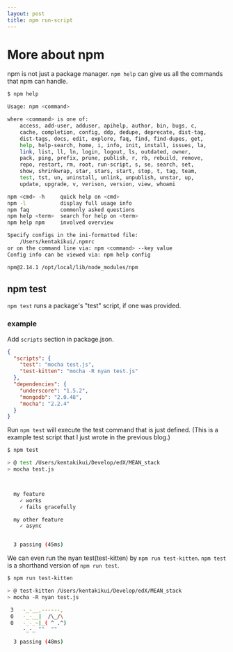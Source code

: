 ```yaml
---
layout: post
title: npm run-script
---
```

# More about npm

npm is not just a package manager. `npm help` can give us all the commands that npm can handle.

```sh
$ npm help

Usage: npm <command>

where <command> is one of:
    access, add-user, adduser, apihelp, author, bin, bugs, c,
    cache, completion, config, ddp, dedupe, deprecate, dist-tag,
    dist-tags, docs, edit, explore, faq, find, find-dupes, get,
    help, help-search, home, i, info, init, install, issues, la,
    link, list, ll, ln, login, logout, ls, outdated, owner,
    pack, ping, prefix, prune, publish, r, rb, rebuild, remove,
    repo, restart, rm, root, run-script, s, se, search, set,
    show, shrinkwrap, star, stars, start, stop, t, tag, team,
    test, tst, un, uninstall, unlink, unpublish, unstar, up,
    update, upgrade, v, verison, version, view, whoami

npm <cmd> -h     quick help on <cmd>
npm -l           display full usage info
npm faq          commonly asked questions
npm help <term>  search for help on <term>
npm help npm     involved overview

Specify configs in the ini-formatted file:
    /Users/kentakikui/.npmrc
or on the command line via: npm <command> --key value
Config info can be viewed via: npm help config

npm@2.14.1 /opt/local/lib/node_modules/npm
```

## npm test

`npm test` runs a package's "test" script, if one was provided.

### example

Add `scripts` section in package.json.

```json
{
  "scripts": {
    "test": "mocha test.js",
    "test-kitten": "mocha -R nyan test.js"
  },
  "dependencies": {
    "underscore": "1.5.2",
    "mongodb": "2.0.48",
    "mocha": "2.2.4"
  }
}
```

Run `npm test` will execute the test command that is just defined.
(This is a example test script that I just wrote in the previous blog.)

```sh
$ npm test

> @ test /Users/kentakikui/Develop/edX/MEAN_stack
> mocha test.js



  my feature
    ✓ works
    ✓ fails gracefully

  my other feature
    ✓ async


  3 passing (45ms)

```

We can even run the nyan test(test-kitten) by `npm run test-kitten`.
`npm test` is a shorthand version of `npm run test`.

```sh
$ npm run test-kitten

> @ test-kitten /Users/kentakikui/Develop/edX/MEAN_stack
> mocha -R nyan test.js

 3   -_-__,------,
 0   -_-__|  /\_/\
 0   -_-_~|_( ^ .^)
     -_-_ ""  ""

  3 passing (48ms)

```
